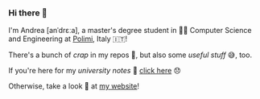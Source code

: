### Hi there 👋

I'm Andrea [anˈdrɛːa], a master's degree student in 🧑‍💻 Computer Science and Engineering at [Polimi](https://polimi.it), Italy 🇮🇹!

There's a bunch of *crap* in my repos 💩, but also some *useful stuff* 😅, too.

If you're here for my *university notes* 📝 [click here](https://github.com/qub3x/appunti) 😞

Otherwise, take a look 👀 at [my website](https://andreafranchini.com)!
